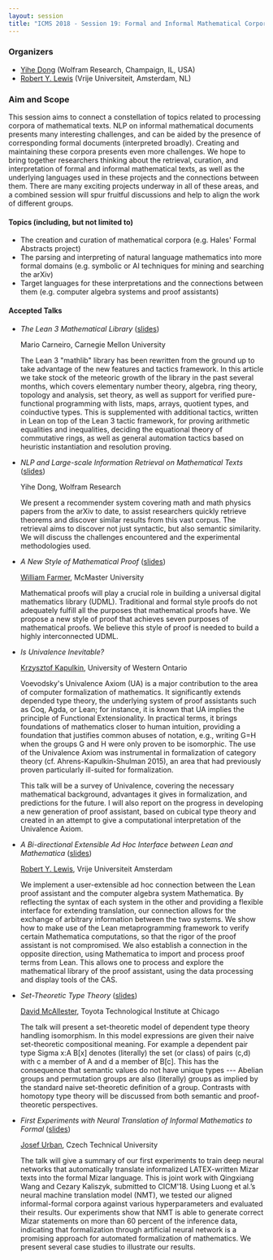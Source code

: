 ```yaml
---
layout: session
title: "ICMS 2018 - Session 19: Formal and Informal Mathematical Corpora"
---
```

### Organizers

*   [Yihe Dong](mailto:yihed@wolfram.com) (Wolfram Research, Champaign, IL, USA)
*   [Robert Y. Lewis](mailto:rob.y.lewis@gmail.com) (Vrije Universiteit, Amsterdam, NL)

### Aim and Scope

This session aims to connect a constellation of topics related to processing
corpora of mathematical texts. NLP on informal mathematical documents
presents many interesting challenges, and can be aided by the presence of 
corresponding formal documents (interpreted broadly). Creating and maintaining
these corpora presents even more challenges. We hope to bring together
researchers thinking about the retrieval, curation, and interpretation
of formal and informal mathematical texts, as well as the underlying languages
used in these projects and the connections between them. There are many exciting projects 
underway in all of these areas, and a combined session will spur fruitful
discussions and help to align the work of different groups.

#### Topics (including, but not limited to)

* The creation and curation of mathematical corpora (e.g. Hales'
  Formal Abstracts project)
* The parsing and interpreting of natural language mathematics into more
  formal domains (e.g. symbolic or AI techniques for mining and searching the arXiv)
* Target languages for these interpretations and the connections between them
  (e.g. computer algebra systems and proof assistants)

#### Accepted Talks

* *The Lean 3 Mathematical Library* ([slides](http://robertylewis.com/files/icms/Carneiro_mathlib.pdf))
  
  Mario Carneiro, Carnegie Mellon University

  The Lean 3 "mathlib" library has been rewritten from the ground up to take advantage of the new features and tactics framework. In this article we take stock of the meteoric growth of the library in the past several months, which covers elementary number theory, algebra, ring theory, topology and analysis, set theory, as well as support for verified pure-functional programming with lists, maps, arrays, quotient types, and coinductive types. This is supplemented with additional tactics, written in Lean on top of the Lean 3 tactic framework, for proving arithmetic equalities and inequalities, deciding the equational theory of commutative rings, as well as general automation tactics based on heuristic instantiation and resolution proving.

* *NLP and Large-scale Information Retrieval on Mathematical Texts* ([slides](http://robertylewis.com/files/icms/Dong_icmssearch.nb))

  Yihe Dong, Wolfram Research

  We present a recommender system covering math and math physics papers from the arXiv to date, to assist researchers quickly retrieve theorems and discover similar results from this vast corpus. The retrieval aims to discover not just syntactic, but also semantic similarity. We will discuss the challenges encountered and the experimental methodologies used.

* *A New Style of Mathematical Proof* ([slides](http://robertylewis.com/files/icms/WMFarmer-new-proof-style-icms-2018.pdf))

  [William Farmer](http://imps.mcmaster.ca/wmfarmer/), McMaster University

  Mathematical proofs will play a crucial role in building a
  universal digital mathematics library (UDML). Traditional and
  formal style proofs do not adequately fulfill all the purposes that
  mathematical proofs have. We propose a new style of proof that
  achieves seven purposes of mathematical proofs. We believe this style
  of proof is needed to build a highly interconnected UDML.

* *Is Univalence Inevitable?*

  [Krzysztof Kapulkin](http://www.math.uwo.ca/faculty/kapulkin/), University of Western Ontario

  Voevodsky's Univalence Axiom (UA) is a major contribution to the area
  of computer formalization of mathematics. It significantly extends
  depended type theory, the underlying system of proof assistants such
  as Coq, Agda, or Lean; for instance, it is known that UA implies the
  principle of Functional Extensionality. In practical terms, it brings
  foundations of mathematics closer to human intuition, providing a
  foundation that justifies common abuses of notation, e.g., writing G=H
  when the groups G and H were only proven to be isomorphic. The use of
  the Univalence Axiom was instrumental in formalization of category
  theory (cf. Ahrens-Kapulkin-Shulman 2015), an area that had previously
  proven particularly ill-suited for formalization.

  This talk will be a survey of Univalence, covering the necessary
  mathematical background, advantages it gives in formalization, and
  predictions for the future. I will also report on the progress in
  developing a new generation of proof assistant, based on cubical type
  theory and created in an attempt to give a computational
  interpretation of the Univalence Axiom.

* *A Bi-directional Extensible Ad Hoc Interface between Lean and Mathematica* ([slides](http://robertylewis.com/files/icms/Lewis_slides.pdf))

  [Robert Y. Lewis](https://robertylewis.com), Vrije Universiteit Amsterdam

  We implement a user-extensible ad hoc connection between the Lean proof assistant and the computer algebra system Mathematica. By reflecting the syntax of each system in the other and providing a flexible interface for extending translation, our connection allows for the exchange of arbitrary information between the two systems. We show how to make use of the Lean metaprogramming framework to verify certain Mathematica computations, so that the rigor of the proof assistant is not compromised. We also establish a connection in the opposite direction, using Mathematica to import and process proof terms from Lean. This allows one to process and explore the mathematical library of the proof assistant, using the data processing and display tools of the CAS.

* *Set-Theoretic Type Theory* ([slides](http://robertylewis.com/files/icms/McAllester.pdf))

  [David McAllester](http://ttic.uchicago.edu/~dmcallester/), Toyota Technological Institute at Chicago

  The talk will present a set-theoretic model of dependent type theory handling isomorphism. In this model expressions are given their naive set-theoretic compositional meaning. For example a dependent pair type Sigma x:A B[x] denotes (literally) the set (or class) of pairs (c,d) with c a member of A and d a member of B[c]. This has the consequence that semantic values do not have unique types --- Abelian groups and permutation groups are also (literally) groups as implied by the standard naive set-theoretic definition of a group. Contrasts with homotopy type theory will be discussed from both semantic and proof-theoretic perspectives.

* *First Experiments with Neural Translation of Informal Mathematics to Formal* ([slides](http://robertylewis.com/files/icms/urban_neural2.pdf))

  [Josef Urban](https://www.ciirc.cvut.cz/~urbanjo3/), Czech Technical University
  
  The talk will give a summary of our first experiments to train deep neural
  networks that automatically translate informalized LATEX-written Mizar
  texts into the formal Mizar language. This is joint work with Qingxiang Wang and Cezary Kaliszyk, 
  submitted to CICM'18. Using Luong et al.’s neural machine
  translation model (NMT), we tested our aligned informal-formal corpora
  against various hyperparameters and evaluated their results. Our experiments show that NMT 
  is able to generate correct Mizar statements on
  more than 60 percent of the inference data, indicating that formalization
  through artificial neural network is a promising approach for automated
  formalization of mathematics. We present several case studies to illustrate our results.
